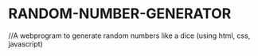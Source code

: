 # RANDOM-NUMBER-GENERATOR
//A webprogram to generate random numbers like a dice (using html, css, javascript)
